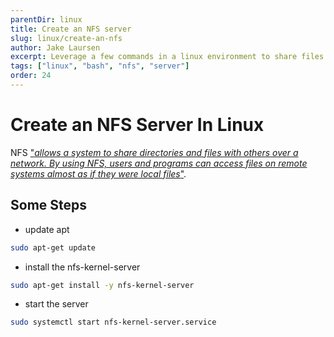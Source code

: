 ```yaml
---
parentDir: linux
title: Create an NFS server
slug: linux/create-an-nfs
author: Jake Laursen
excerpt: Leverage a few commands in a linux environment to share files across a network
tags: ["linux", "bash", "nfs", "server"]
order: 24
---
```


# Create an NFS Server In Linux
NFS ["_allows a system to share directories and files with others over a network. By using NFS, users and programs can access files on remote systems almost as if they were local files_"](https://ubuntu.com/server/docs/service-nfs).  

## Some Steps
- update apt
```bash
sudo apt-get update
```
- install the nfs-kernel-server
```bash
sudo apt-get install -y nfs-kernel-server
```
- start the server
```bash
sudo systemctl start nfs-kernel-server.service
```
